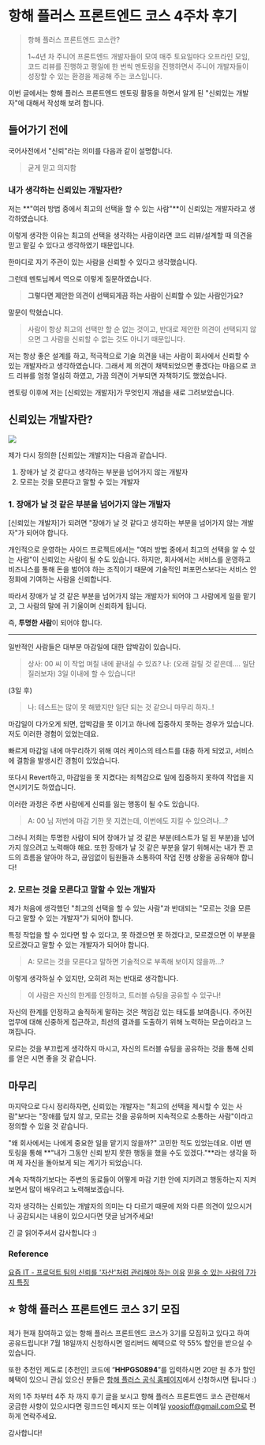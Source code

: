 # 항해 플러스 프론트엔드 코스 4주차 후기

> 항해 플러스 프론트엔드 코스란?
>
>
> 1~4년 차 주니어 프론트엔드 개발자들이 모여 매주 토요일마다 오프라인 모임, 코드 리뷰를 진행하고
> 평일에 한 번씩 멘토링을 진행하면서 주니어 개발자들이 성장할 수 있는 환경을 제공해 주는 코스입니다.

이번 글에서는 항해 플러스 프론트엔드 멘토링 활동을 하면서 알게 된
"신뢰있는 개발자"에 대해서 작성해 보려 합니다.

## 들어가기 전에

국어사전에서 "신뢰"라는 의미를 다음과 같이 설명합니다.
> 굳게 믿고 의지함


### 내가 생각하는 신뢰있는 개발자란?


저는 **"여러 방법 중에서 최고의 선택을 할 수 있는 사람"**이 신뢰있는 개발자라고 생각하였습니다.

이렇게 생각한 이유는 최고의 선택을 생각하는 사람이라면 코드 리뷰/설계할 때 의견을 믿고 맡길 수 있다고 생각하였기 때문입니다.

한마디로 자기 주관이 있는 사람을 신뢰할 수 있다고 생각했습니다.

그런데 멘토님께서 역으로 이렇게 질문하였습니다.
> **그렇다면 제안한 의견이 선택되게끔 하는 사람이 신뢰할 수 있는 사람인가요?**

말문이 막혔습니다.

> 사람이 항상 최고의 선택만 할 순 없는 것이고,
반대로 제안한 의견이 선택되지 않으면 그 사람을 신뢰할 수 없는 것도 아니기 때문입니다.

저는 항상 좋은 설계를 하고, 적극적으로 기술 의견을 내는 사람이 회사에서 신뢰할 수 있는 개발자라고 생각하였습니다. 그래서 제 의견이 채택되었으면 좋겠다는 마음으로 코드 리뷰를 엄청 열심히 하였고, 가끔 의견이 거부되면 자책하기도 했었습니다.

멘토링 이후에 저는 [신뢰있는 개발자]가 무엇인지 개념을 새로 그려보았습니다.

## 신뢰있는 개발자란?


![](https://velog.velcdn.com/images/yoosion030/post/d2fdbb55-ce38-4d9b-9357-bd62f9b464ec/image.png)

제가 다시 정의한 [신뢰있는 개발자]는 다음과 같습니다.

1. 장애가 날 것 같다고 생각하는 부분을 넘어가지 않는 개발자
2. 모르는 것을 모른다고 말할 수 있는 개발자


### 1. 장애가 날 것 같은 부분을 넘어가지 않는 개발자

[신뢰있는 개발자]가 되려면 "장애가 날 것 같다고 생각하는 부분을 넘어가지 않는 개발자"가 되어야 합니다.

개인적으로 운영하는 사이드 프로젝트에서는 "여러 방법 중에서 최고의 선택을 알 수 있는 사람"이 신뢰있는 사람이 될 수도 있습니다. 하지만, 회사에서는 서비스를 운영하고 비즈니스를 통해 돈을 벌어야 하는 조직이기 때문에 기술적인 퍼포먼스보다는 서비스 안정화에 기여하는 사람을 신뢰합니다.

따라서 장애가 날 것 같은 부분을 넘어가지 않는 개발자가 되어야 그 사람에게 일을 맡기고,
그 사람의 말에 귀 기울이며 신뢰하게 됩니다.

즉, **투명한 사람**이 되어야 합니다.

---
일반적인 사람들은 대부분 마감일에 대한 압박감이 있습니다.
> 상사: 00 씨 이 작업 며칠 내에 끝내실 수 있죠?
나: (오래 걸릴 것 같은데…. 일단 질러보자) 3일 이내에 할 수 있습니다!
>
(3일 후)
>
>나: 테스트는 많이 못 해봤지만 일단 되는 것 같으니 마무리 하자..!

마감일이 다가오게 되면, 압박감을 못 이기고 하나에 집중하지 못하는 경우가 있습니다.
저도 이러한 경험이 있었는데요.

빠르게 마감일 내에 마무리하기 위해 여러 케이스의 테스트를 대충 하게 되었고,
서비스에 결함을 발생시킨 경험이 있었습니다.

또다시 Revert하고, 마감일을 못 지켰다는 죄책감으로 일에 집중하지 못하여 작업을 지연시키기도 하였습니다.

이러한 과정은 주변 사람에게 신뢰를 잃는 행동이 될 수도 있습니다.
> A: 00 님 저번에 마감 기한 못 지켰는데, 이번에도 지킬 수 있으려나…?

그러니 저희는 투명한 사람이 되어 장애가 날 것 같은 부분(테스트가 덜 된 부분)을 넘어가지 않으려고 노력해야 해요. 
또한 장애가 날 것 같은 부분을 알기 위해서는 내가 짠 코드의 흐름을 알아야 하고, 끊임없이 팀원들과 소통하여 작업 진행 상황을 공유해야 합니다!


### 2. 모르는 것을 모른다고 말할 수 있는 개발자

제가 처음에 생각했던 "최고의 선택을 할 수 있는 사람"과 반대되는
"모르는 것을 모른다고 말할 수 있는 개발자"가 되어야 합니다.

특정 작업을 할 수 있다면 할 수 있다고,
못 하겠으면 못 하겠다고,
모르겠으면 이 부분을 모르겠다고 말할 수 있는 개발자가 되어야 합니다.

> A: 모르는 것을 모른다고 말하면 기술적으로 부족해 보이지 않을까…?

이렇게 생각하실 수 있지만, 오히려 저는 반대로 생각합니다.

> 이 사람은 자신의 한계를 인정하고, 트러블 슈팅을 공유할 수 있구나!

자신의 한계를 인정하고 솔직하게 말하는 것은 책임감 있는 태도를 보여줍니다. 주어진 업무에 대해 신중하게 접근하고, 최선의 결과를 도출하기 위해 노력하는 모습이라고 느껴집니다.

모르는 것을 부끄럽게 생각하지 마시고, 자신의 트러블 슈팅을 공유하는 것을 통해 신뢰를 얻은 시면 좋을 것 같습니다.


## 마무리
마지막으로 다시 정리하자면, 신뢰있는 개발자는 "최고의 선택을 제시할 수 있는 사람"보다는
"장애를 덮지 않고, 모르는 것을 공유하며 지속적으로 소통하는 사람"이라고 정의할 수 있을 것 같습니다.

"왜 회사에서는 나에게 중요한 일을 맡기지 않을까?" 고민한 적도 있었는데요. 이번 멘토링을 통해 **"내가 그동안 신뢰 받지 못한 행동을 했을 수도 있겠다."**라는 생각을 하며 제 자신을 돌아보게 되는 계기가 되었습니다.

계속 자책하기보다는 주변의 동료들이 어떻게 마감 기한 안에 지키려고 행동하는지 지켜보면서 많이 배우려고 노력해보겠습니다.

각자 생각하는 신뢰있는 개발자의 의미는 다 다르기 때문에 저와 다른 의견이 있으시거나 공감되시는 내용이 있으시다면 댓글 남겨주세요!

긴 글 읽어주셔서 감사합니다 :)


### Reference

[요즘 IT - 프로덕트 팀의 신뢰를 '자산'처럼 관리해야 하는 이유](https://yozm.wishket.com/magazine/detail/1999/#:~:text=%EB%8B%A8%EC%88%9C%20%EB%A6%AC%EB%B7%B0%EC%9A%94%EC%B2%AD%20%EA%B1%B4%EB%8F%84%20%EC%8B%A0%EB%A2%B0%EC%9E%90%EC%82%B0%20%ED%81%AC%EA%B8%B0%EC%97%90%20%EB%94%B0%EB%9D%BC%20%EB%B0%98%EC%9D%91%EC%9D%B4%20%EB%8B%A4%EB%A5%B4%EB%8B%A4%20%3C%EC%B6%9C%EC%B2%98%3A%20%EC%9E%91%EA%B0%80%3E)
[믿을 수 있는 사람의 7가지 특징](https://brunch.co.kr/@freejia918/163)


## ⭐️ 항해 플러스 프론트엔드 코스 3기 모집

제가 현재 참여하고 있는 항해 플러스 프론트엔드 코스가 3기를 모집하고 있다고 하여 공유드립니다!
7월 18일까지 신청하시면 얼리버드 혜택으로 약 55% 할인을 받으실 수 있습니다.

또한 추천인 제도로 [추천인] 코드에 “**HHPGS0894**”를 입력하시면 20만 원 추가 할인 혜택이 있으니
관심 있으신 분들은 [항해 플러스 공식 홈페이지](https://hanghae99.spartacodingclub.kr/plus/fe)에서 신청하시면 됩니다 :)

저의 1주 차부터 4주 차 까지 후기 글을 보시고 항해 플러스 프론트엔드 코스 관련해서 궁금한 사항이 있으시다면 링크드인 메시지 또는 이메일 yoosioff@gmail.com으로 편하게 연락주세요.

감사합니다!
